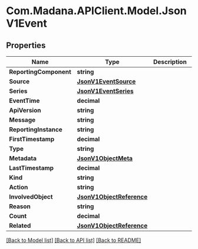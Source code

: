 
# Com.Madana.APIClient.Model.JsonV1Event

## Properties

Name | Type | Description | Notes
------------ | ------------- | ------------- | -------------
**ReportingComponent** | **string** |  | [optional] 
**Source** | [**JsonV1EventSource**](JsonV1EventSource.md) |  | [optional] 
**Series** | [**JsonV1EventSeries**](JsonV1EventSeries.md) |  | [optional] 
**EventTime** | **decimal** |  | [optional] 
**ApiVersion** | **string** |  | [optional] 
**Message** | **string** |  | [optional] 
**ReportingInstance** | **string** |  | [optional] 
**FirstTimestamp** | **decimal** |  | [optional] 
**Type** | **string** |  | [optional] 
**Metadata** | [**JsonV1ObjectMeta**](JsonV1ObjectMeta.md) |  | [optional] 
**LastTimestamp** | **decimal** |  | [optional] 
**Kind** | **string** |  | [optional] 
**Action** | **string** |  | [optional] 
**InvolvedObject** | [**JsonV1ObjectReference**](JsonV1ObjectReference.md) |  | [optional] 
**Reason** | **string** |  | [optional] 
**Count** | **decimal** |  | [optional] 
**Related** | [**JsonV1ObjectReference**](JsonV1ObjectReference.md) |  | [optional] 

[[Back to Model list]](../README.md#documentation-for-models)
[[Back to API list]](../README.md#documentation-for-api-endpoints)
[[Back to README]](../README.md)

